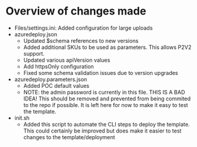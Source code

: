 # Overview of changes made

- Files/settings.ini: Added configuration for large uploads
- azuredeploy.json
    - Updated $schema references to new versions
    - Added additional SKUs to be used as parameters. This allows P2V2 support.
    - Updated various apiVersion values
    - Add httpsOnly configuration
    - Fixed some schema validation issues due to version upgrades
- azuredeploy.parameters.json
    - Added POC default values
    - NOTE: the admin password is currently in this file. THIS IS A BAD IDEA! This should be removed and prevented from being commited to the repo if possible. It is left here for now to make it easy to test the template.
- init.sh
    - Added this script to automate the CLI steps to deploy the template. This could certainly be improved but does make it easier to test changes to the template/deployment